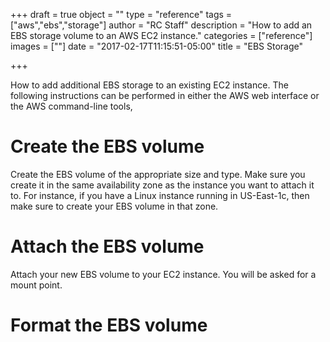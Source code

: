 +++
draft = true
object = ""
type = "reference"
tags = ["aws","ebs","storage"]
author = "RC Staff"
description = "How to add an EBS storage volume to an AWS EC2 instance."
categories = ["reference"]
images = [""]
date = "2017-02-17T11:15:51-05:00"
title = "EBS Storage"

+++

<p class=lead>How to add additional EBS storage to an existing EC2 instance. The following instructions can be performed in either the AWS web interface or the AWS command-line tools,</p>

# Create the EBS volume

Create the EBS volume of the appropriate size and type. Make sure you create it in the same availability zone as the instance you want to attach it to. For instance, if you have a Linux instance running in US-East-1c, then make sure to create your EBS volume in that zone.

# Attach the EBS volume

Attach your new EBS volume to your EC2 instance. You will be asked for a mount point.

# Format the EBS volume


